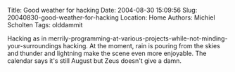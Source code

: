 Title: Good weather for hacking
Date: 2004-08-30 15:09:56
Slug: 20040830-good-weather-for-hacking
Location: Home
Authors: Michiel Scholten
Tags: olddammit

<p>Hacking as in merrily-programming-at-various-projects-while-not-minding-your-surroundings hacking. At the moment, rain is pouring from the skies and thunder and lightning make the scene even more enjoyable. The calendar says it's still August but Zeus doesn't give a damn.</p>